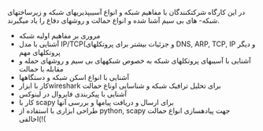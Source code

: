 در این کارگاه شرکتکنندگان با مفاهیم شبکه و انواع آسیبپذیریهای شبکه و زیرساختهای شبکه-
های بی سیم آشنا شده و انواع حمالت و روشهای دفاع را یاد میگیرند.

- مروری بر مفاهیم اولیه شبکه
- آشنایی با مدل IP/TCP(و جزئیات بیشتر برای پروتکلهای DNS, ARP, TCP, IP و دیگر پروتکلهای مهم
- آشنایی با آسیبهای پروتکلهای شبکه به خصوص شبکههای بی سیم و روشهای حمله و مقابله با حمالت
- آشنایی با انواع اسکن شبکه و دستگاهها
- کار با ابزارwireshark برای تحلیل ترافیک شبکه و شناسایی اوناع حمالت
- آشنایی با پیکربندی فایروال در لینوکس
- کار با scapy برای ارسال و دریافت پیامها و بررسی آنها
- طراحی ابزاری با استفاده از python, scapy جهت پیادهسازی انواع حمالت )اخالقی!(
